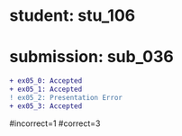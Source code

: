 # student: stu_106
# submission: sub_036

```diff
+ ex05_0: Accepted
+ ex05_1: Accepted
! ex05_2: Presentation Error
+ ex05_3: Accepted
```
#incorrect=1
#correct=3
